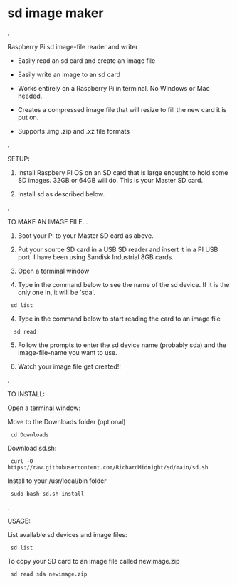 # sd image maker
.

Raspberry Pi sd image-file reader and writer

 - Easily read an sd card and create an image file

 - Easily write an image to an sd card

 - Works entirely on a Raspberry Pi in terminal.  No Windows or Mac needed. 
 
 - Creates a compressed image file that will resize to fill the new card it is put on.
 
 - Supports .img .zip and .xz file formats
 
.
 
 SETUP:
 
   1) Install Raspbery PI OS on an SD card that is large enought to hold some SD images.  32GB or 64GB will do.  This is your Master SD card.
   
   2) Install sd as described below.
   
.   

   
 TO MAKE AN IMAGE FILE...  
   
   1) Boot your Pi to your Master SD card as above.
   
   2) Put your source SD card in a USB SD reader and insert it in a PI USB port.  I have been using Sandisk Industrial 8GB cards.
   
   3) Open a terminal window
   
   4) Type in the command below to see the name of the sd device.  If it is the only one in, it will be 'sda'.
  
     sd list
         
   4)  Type in the command below to start reading the card to an image file
   
      sd read
        
   5) Follow the prompts to enter the sd device name (probably sda) and the image-file-name you want to use.
   
   6) Watch your image file get created!!
   
 .
   

TO INSTALL:

Open a terminal window:

Move to the Downloads folder (optional)

     cd Downloads

Download sd.sh:

     curl -O https://raw.githubusercontent.com/RichardMidnight/sd/main/sd.sh


Install to your /usr/local/bin folder

     sudo bash sd.sh install

.

USAGE:

List available sd devices and image files:

     sd list 
     

To copy your SD card to an image file called newimage.zip

     sd read sda newimage.zip
